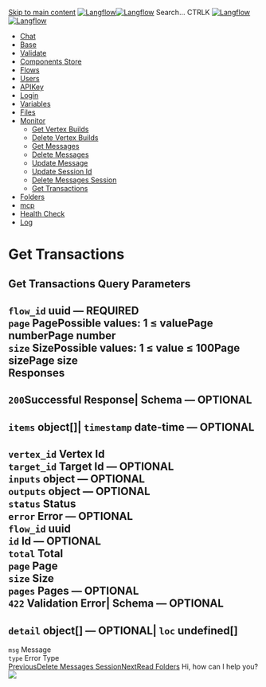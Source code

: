 [Skip to main content](https://docs.langflow.org/api/<#__docusaurus_skipToContent_fallback>)
[![Langflow](https://docs.langflow.org/img/langflow-logo-black.svg)![Langflow](https://docs.langflow.org/img/langflow-logo-white.svg)](https://docs.langflow.org/api/</>)
[](https://docs.langflow.org/api/<https:/github.com/langflow-ai/langflow>)[](https://docs.langflow.org/api/<https:/twitter.com/langflow_ai>)[](https://docs.langflow.org/api/<https:/discord.gg/EqksyE2EX9>)
Search...
CTRLK
[![Langflow](https://docs.langflow.org/img/langflow-logo-black.svg)![Langflow](https://docs.langflow.org/img/langflow-logo-white.svg)](https://docs.langflow.org/api/</>)
  * [Chat](https://docs.langflow.org/api/</api/retrieve-vertices-order>)
  * [Base](https://docs.langflow.org/api/</api/get-all>)
  * [Validate](https://docs.langflow.org/api/</api/post-validate-code>)
  * [Components Store](https://docs.langflow.org/api/</api/check-if-store-is-enabled>)
  * [Flows](https://docs.langflow.org/api/</api/create-flow>)
  * [Users](https://docs.langflow.org/api/</api/add-user>)
  * [APIKey](https://docs.langflow.org/api/</api/get-api-keys-route>)
  * [Login](https://docs.langflow.org/api/</api/login-to-get-access-token>)
  * [Variables](https://docs.langflow.org/api/</api/read-variables>)
  * [Files](https://docs.langflow.org/api/</api/upload-file-1>)
  * [Monitor](https://docs.langflow.org/api/</api/get-vertex-builds>)
    * [Get Vertex Builds](https://docs.langflow.org/api/</api/get-vertex-builds>)
    * [Delete Vertex Builds](https://docs.langflow.org/api/</api/delete-vertex-builds>)
    * [Get Messages](https://docs.langflow.org/api/</api/get-messages>)
    * [Delete Messages](https://docs.langflow.org/api/</api/delete-messages>)
    * [Update Message](https://docs.langflow.org/api/</api/update-message>)
    * [Update Session Id](https://docs.langflow.org/api/</api/update-session-id>)
    * [Delete Messages Session](https://docs.langflow.org/api/</api/delete-messages-session>)
    * [Get Transactions](https://docs.langflow.org/api/</api/get-transactions>)
  * [Folders](https://docs.langflow.org/api/</api/read-folders>)
  * [mcp](https://docs.langflow.org/api/</api/handle-sse>)
  * [Health Check](https://docs.langflow.org/api/</api/health>)
  * [Log](https://docs.langflow.org/api/</api/stream-logs>)


# Get Transactions
Get Transactions
Query Parameters  
---  
`flow_id` uuid — **REQUIRED**  
`page` Page**Possible values:** 1 ≤ valuePage numberPage number  
`size` Size**Possible values:** 1 ≤ value ≤ 100Page sizePage size  
Responses  
---  
`200`Successful Response| Schema  — **OPTIONAL**  
---  
`items` object[]| `timestamp` date-time — **OPTIONAL**  
---  
`vertex_id` Vertex Id  
`target_id` Target Id — **OPTIONAL**  
`inputs` object — **OPTIONAL**  
`outputs` object — **OPTIONAL**  
`status` Status  
`error` Error — **OPTIONAL**  
`flow_id` uuid  
`id` Id — **OPTIONAL**  
`total` Total  
`page` Page  
`size` Size  
`pages` Pages — **OPTIONAL**  
`422` Validation Error| Schema  — **OPTIONAL**  
---  
`detail` object[] — **OPTIONAL**| `loc` undefined[]  
---  
`msg` Message  
`type` Error Type  
[PreviousDelete Messages Session](https://docs.langflow.org/api/</api/delete-messages-session>)[NextRead Folders](https://docs.langflow.org/api/</api/read-folders>)
Hi, how can I help you?
![](https://docs.langflow.org/img/langflow-icon-black-transparent.svg)
